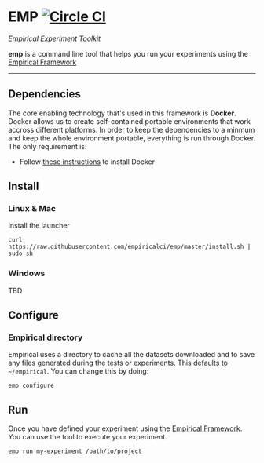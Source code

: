 # EMP [![Circle CI](https://circleci.com/gh/empiricalci/emp.svg?style=svg)](https://circleci.com/gh/empiricalci/emp)
_Empirical Experiment Toolkit_

**emp** is a command line tool that helps you run your experiments
using the [Empirical Framework](http://empiricalci.com/docs/framework)

---

## Dependencies
The core enabling technology that's used in this framework is **Docker**. 
Docker allows us to create self-contained portable environments that work accross different platforms. 
In order to keep the dependencies  to a minmum and keep the whole environment portable, 
everything is run through Docker. The only requirement is:
- Follow [these instructions](https://docs.docker.com/engine/installation/) to install Docker

## Install

### Linux & Mac
Install the launcher
```
curl https://raw.githubusercontent.com/empiricalci/emp/master/install.sh | sudo sh
```

### Windows
TBD

## Configure

### Empirical directory
Empirical uses a directory to cache all the datasets downloaded and to save any files generated during the
tests or experiments. This defaults to ``~/empirical``. You can change this by doing:
```
emp configure
```

## Run
Once you have defined your experiment using the [Empirical Framework](http://empiricalci.com/docs).
You can use the tool to execute your experiment.
```
emp run my-experiment /path/to/project
```

